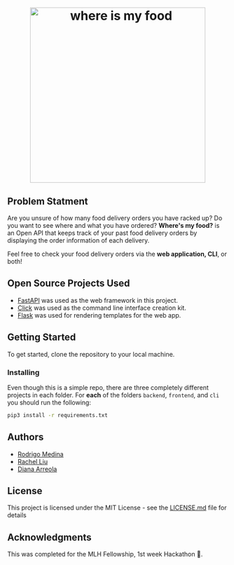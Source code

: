 <h1 align="center">
  <a href="#">
    <img alt="where is my food" src="https://res.cloudinary.com/dmrgfufa4/image/upload/v1591336676/Artboard_1.png" width="400">
  </a>
</h1>

## Problem Statment

Are you unsure of how many food delivery orders you have racked up? Do you want to see where and what you have ordered? 
**Where's my food?** is an Open API that keeps track of your past food delivery orders by displaying the order information of each delivery.

Feel free to check your food delivery orders via the **web application, CLI**, or both!

## Open Source Projects Used
- [FastAPI](https://fastapi.tiangolo.com) was used as the web framework in this project.
- [Click](https://palletsprojects.com/p/click/) was used as the command line interface creation kit.
- [Flask](https://flask.palletsprojects.com/en/1.1.x/) was used for rendering templates for the web app.


## Getting Started

To get started, clone the repository to your local machine.

### Installing

Even though this is a simple repo, there are three completely different projects in each folder.
For **each** of the folders `backend`, `frontend`, and `cli` you should run the following:

```sh
pip3 install -r requirements.txt
```

## Authors

* [Rodrigo Medina](https://github.com/roeeyn) 
* [Rachel Liu](https://github.com/rch-liu)
* [Diana Arreola](https://github.com/diarreola)

## License

This project is licensed under the MIT License - see the [LICENSE.md](LICENSE.md) file for details

## Acknowledgments

This was completed for the MLH Fellowship, 1st week Hackathon 🚀.

